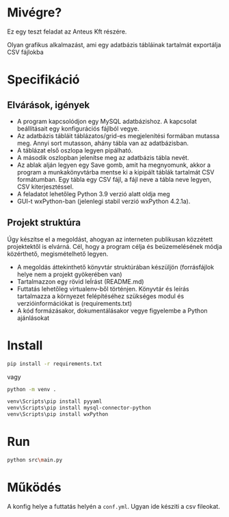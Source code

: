 # Mivégre?

Ez egy teszt feladat az Anteus Kft részére.

Olyan grafikus alkalmazást, ami egy adatbázis tábláinak tartalmát exportálja CSV fájlokba

# Specifikáció

## Elvárások, igények

- A program kapcsolódjon egy MySQL adatbázishoz. A kapcsolat beállításait egy konfigurációs fájlból
  vegye.
- Az adatbázis tábláit táblázatos/grid-es megjelenítési formában mutassa meg. Annyi sort mutasson,
  ahány tábla van az adatbázisban.
- A táblázat első oszlopa legyen pipálható.
- A második oszlopban jelenítse meg az adatbázis tábla nevét.
- Az ablak alján legyen egy Save gomb, amit ha megnyomunk, akkor a program a munkakönyvtárba
  mentse ki a kipipált táblák tartalmát CSV formátumban. Egy tábla egy CSV fájl, a fájl neve a tábla neve
  legyen, CSV kiterjesztéssel.
- A feladatot lehetőleg Python 3.9 verzió alatt oldja meg
- GUI-t wxPython-ban (jelenlegi stabil verzió wxPython 4.2.1a).

## Projekt struktúra

Úgy készítse el a megoldást, ahogyan az interneten publikusan közzétett projektektől is elvárná. Cél, hogy a
program célja és beüzemelésének módja közérthető, megismételhető legyen.

- A megoldás áttekinthető könyvtár struktúrában készüljön (forrásfájlok helye nem a projekt gyökerében
  van)
- Tartalmazzon egy rövid leÍrást (README.md)
- Futtatás lehetőleg virtualenv-ből történjen. Könyvtár és leírás tartalmazza a környezet felépítéséhez
  szükséges modul és verzióinformációkat is (requirements.txt)
- A kód formázásakor, dokumentálásakor vegye figyelembe a Python ajánlásokat

# Install

```sh
pip install -r requirements.txt
```

vagy

```sh
python -m venv .

venv\Scripts\pip install pyyaml
venv\Scripts\pip install mysql-connector-python
venv\Scripts\pip install wxPython
```

# Run

```sh
python src\main.py
```

# Működés

A konfig helye a futtatás helyén a `conf.yml`.
Ugyan ide késziti a csv fileokat.
